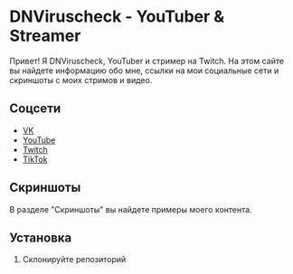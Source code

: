 # DNViruscheck - YouTuber & Streamer

Привет! Я DNViruscheck, YouTuber и стример на Twitch. На этом сайте вы найдете информацию обо мне, ссылки на мои социальные сети и скриншоты с моих стримов и видео.

## Соцсети

- [VK](https://vk.com/your_vk_profile)
- [YouTube](https://youtube.com/your_youtube_channel)
- [Twitch](https://twitch.tv/your_twitch_channel)
- [TikTok](https://tiktok.com/@your_tiktok_profile)

## Скриншоты

В разделе "Скриншоты" вы найдете примеры моего контента.

## Установка

1. Склонируйте репозиторий

